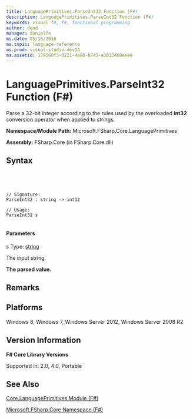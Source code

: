 ```yaml
---
title: LanguagePrimitives.ParseInt32 Function (F#)
description: LanguagePrimitives.ParseInt32 Function (F#)
keywords: visual f#, f#, functional programming
author: dend
manager: danielfe
ms.date: 05/16/2016
ms.topic: language-reference
ms.prod: visual-studio-dev14
ms.assetid: 179560f3-0221-4e88-b745-a1813468eee9 
---
```


# LanguagePrimitives.ParseInt32 Function (F#)

Parse a 32-bit integer according to the rules used by the overloaded **int32** conversion operator when applied to strings.

**Namespace/Module Path:** Microsoft.FSharp.Core.LanguagePrimitives

**Assembly:** FSharp.Core (in FSharp.Core.dll)


## Syntax



```




// Signature:
ParseInt32 : string -> int32

// Usage:
ParseInt32 s


```





#### Parameters
*s*
Type: [string](http://msdn.microsoft.com/en-us/library/12b97856-ec80-4f70-a018-afb0753f755a)


The input string.



**The parsed value.**
## Remarks

## Platforms
Windows 8, Windows 7, Windows Server 2012, Windows Server 2008 R2


## Version Information
**F# Core Library Versions**

Supported in: 2.0, 4.0, Portable




## See Also
[Core.LanguagePrimitives Module &#40;F&#35;&#41;](Core.LanguagePrimitives-Module-%5BFSharp%5D.md)

[Microsoft.FSharp.Core Namespace &#40;F&#35;&#41;](Microsoft.FSharp.Core-Namespace-%5BFSharp%5D.md)

